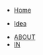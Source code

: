 - [Home]()

- [Idea](quickstart.md) 

* [ABOUT](standalone-page.md)
* [IN](https://www.linkedin.com/in/yahya-abulhaj/)
